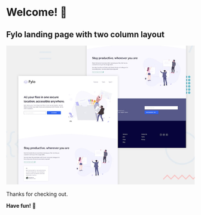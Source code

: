 # Welcome! 👋

## Fylo landing page with two column layout

![Design preview for the Fylo landing page with two column layout](./design/desktop-preview.jpg)

Thanks for checking out.

**Have fun!** 🚀
